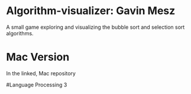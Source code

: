 # Algorithm-visualizer: Gavin Mesz
A small game exploring and visualizing the bubble sort and selection sort algorithms.

# Mac Version
In the linked, Mac repository

#Language
Processing 3
